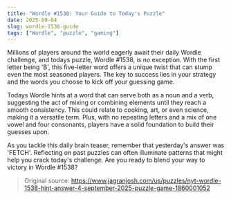 ```yaml
---
title: "Wordle #1538: Your Guide to Today's Puzzle"
date: 2025-09-04
slug: wordle-1538-guide
tags: ["Wordle", "puzzle", "gaming"]
---
```


Millions of players around the world eagerly await their daily Wordle challenge, and todays puzzle, Wordle #1538, is no exception. With the first letter being 'B', this five-letter word offers a unique twist that can stump even the most seasoned players. The key to success lies in your strategy and the words you choose to kick off your guessing game.

Todays Wordle hints at a word that can serve both as a noun and a verb, suggesting the act of mixing or combining elements until they reach a smooth consistency. This could relate to cooking, art, or even science, making it a versatile term. Plus, with no repeating letters and a mix of one vowel and four consonants, players have a solid foundation to build their guesses upon.

As you tackle this daily brain teaser, remember that yesterday's answer was 'FETCH'. Reflecting on past puzzles can often illuminate patterns that might help you crack today's challenge. Are you ready to blend your way to victory in Wordle #1538?
> Original source: https://www.jagranjosh.com/us/puzzles/nyt-wordle-1538-hint-answer-4-september-2025-puzzle-game-1860001052